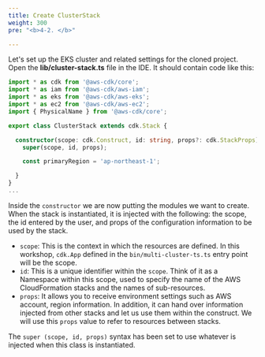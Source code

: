 ```yaml
---
title: Create ClusterStack
weight: 300
pre: "<b>4-2. </b>"

---
```


Let's set up the EKS cluster and related settings for the cloned project.
Open the **lib/cluster-stack.ts** file in the IDE.
It should contain code like this:

```typescript
import * as cdk from '@aws-cdk/core';
import * as iam from '@aws-cdk/aws-iam';
import * as eks from '@aws-cdk/aws-eks';
import * as ec2 from '@aws-cdk/aws-ec2';
import { PhysicalName } from '@aws-cdk/core';

export class ClusterStack extends cdk.Stack {

  constructor(scope: cdk.Construct, id: string, props?: cdk.StackProps) {
    super(scope, id, props);

    const primaryRegion = 'ap-northeast-1';

  }
}
...
```

Inside the `constructor` we are now putting the modules we want to create.
When the stack is instantiated, it is injected with the following: the scope, the id entered by the user, and props of the configuration information to be used by the stack.

* `scope`: This is the context in which the resources are defined. In this workshop, `cdk.App` defined in the `bin/multi-cluster-ts.ts` entry point will be the scope.
* `id`: This is a unique identifier within the `scope`. Think of it as a Namespace within this scope, used to specify the name of the AWS CloudFormation stacks and the names of sub-resources.
* `props`: It allows you to receive environment settings such as AWS account, region information. In addition, it can hand over information injected from other stacks and let us use them within the construct. We will use this `props` value to refer to resources between stacks.


The `super (scope, id, props)` syntax has been set to use whatever is injected when this class is instantiated.

